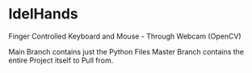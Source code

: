 # IdelHands
Finger Controlled Keyboard and Mouse - Through Webcam (OpenCV)

Main Branch contains just the Python Files
Master Branch contains the entire Project itself to Pull from.
